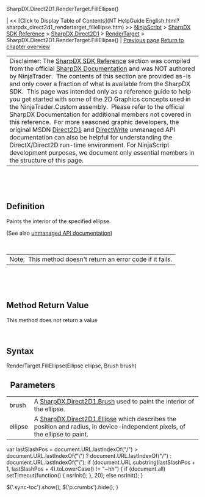 ﻿










 


SharpDX.Direct2D1.RenderTarget.FillEllipse()







| &lt;&lt; [Click to Display Table of Contents](NT HelpGuide English.html?sharpdx_direct2d1_rendertarget_fillellipse.htm) &gt;&gt;
 [NinjaScript](ninjascript.htm) &gt; [SharpDX SDK Reference](sharpdx_sdk_reference.htm) &gt; [SharpDX.Direct2D1](sharpdx_direct2d1.htm) &gt; [RenderTarget](sharpdx_direct2d1_rendertarget.htm) &gt;
SharpDX.Direct2D1.RenderTarget.FillEllipse() | [Previous page](sharpdx_direct2d1_rendertarget_drawtextlayout.htm)
[Return to chapter overview](sharpdx_direct2d1_rendertarget.htm)












|  |
| --- |
| Disclaimer: The [SharpDX SDK Reference](sharpdx_sdk_reference.htm) section was compiled from the official [SharpDX Documentation](http://sharpdx.org/) and was NOT authored by NinjaTrader.  The contents of this section are provided as-is and only cover a fraction of what is available from the SharpDX SDK.  This page was intended only as a reference guide to help you get started with some of the 2D Graphics concepts used in the NinjaTrader.Custom assembly.  Please refer to the official SharpDX Documentation for additional members not covered in this reference.  For more seasoned graphic developers, the original MSDN [Direct2D1](https://msdn.microsoft.com/en-us/library/windows/desktop/dd370990.aspx) and [DirectWrite](https://msdn.microsoft.com/en-us/library/windows/desktop/dd368038.aspx) unmanaged API documentation can also be helpful for understanding the DirectX/Direct2D run-time environment. For NinjaScript development purposes, we document only essential members in the structure of this page. |



 


 


Definition
----------


Paints the interior of the specified ellipse.


(See also [unmanaged API documentation](http://msdn.microsoft.com/en-us/library/dd371928.aspx))


 




|  |
| --- |
| Note:  This method doesn't return an error code if it fails. |



 


 


Method Return Value
-------------------


This method does not return a value


 


Syntax
------


RenderTarget.FillEllipse(Ellipse ellipse, Brush brush)


 
Parameters
------------




|  |  |
| --- | --- |
| brush | A [SharpDX.Direct2D1.Brush](sharpdx_direct2d1_brush.htm) used to paint the interior of the ellipse. |
| ellipse | A [SharpDX.Direct2D1.Ellipse](sharpdx_direct2d1_ellipse.htm) which describes the position and radius, in device-independent pixels, of the ellipse to paint. |






 
 var lastSlashPos = document.URL.lastIndexOf("/") &gt; document.URL.lastIndexOf("\\") ? document.URL.lastIndexOf("/") : document.URL.lastIndexOf("\\");
 if (document.URL.substring(lastSlashPos + 1, lastSlashPos + 4).toLowerCase() != "~hh") {
 if (document.all) setTimeout(function() {
 nsrInit();
 }, 20);
 else nsrInit();
 }
 
 
 $('.sync-toc').show();
 $('p.crumbs').hide();
 }
 
 
 



